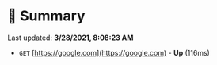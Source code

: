 # 📖 Summary
Last updated: **3/28/2021, 8:08:23 AM**

- `GET` [https://google.com](https://google.com) - **Up** (116ms)
